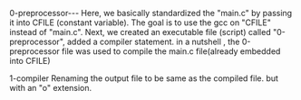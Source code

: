 0-preprocessor---
Here, we basically standardized the "main.c" by passing it into CFILE (constant variable).
The goal is to use the gcc on "CFILE" instead of "main.c".
Next, we created an executable file (script) called "0-preprocessor", added a compiler statement.
in a nutshell , the 0-preprocessor file was used to compile the main.c file(already embedded into CFILE)


1-compiler
Renaming the output file to be same as the compiled file. but with an "o" extension.
